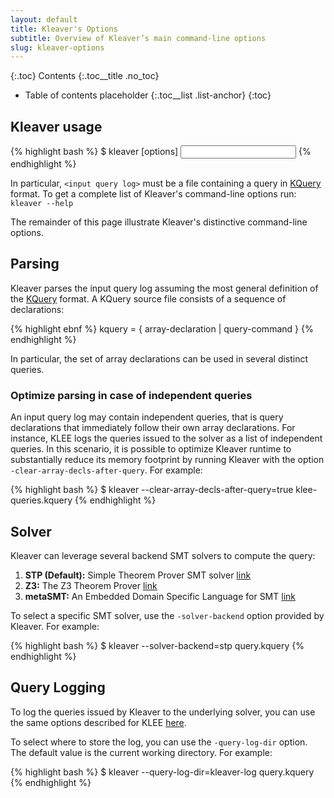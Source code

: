 ```yaml
---
layout: default
title: Kleaver's Options
subtitle: Overview of Kleaver’s main command-line options
slug: kleaver-options
---
```


{:.toc}
Contents
{:.toc__title .no_toc}
* Table of contents placeholder
{:.toc__list .list-anchor}
{:toc}

## Kleaver usage

{% highlight bash %}
$ kleaver [options] <input query log>
{% endhighlight %}

In particular, `<input query log>` must be a file containing a query in [KQuery]({{site.baseurl}}/docs/kquery) format.
To get a complete list of Kleaver's command-line options run: `kleaver --help`

The remainder of this page illustrate Kleaver's distinctive command-line options.

## Parsing

Kleaver parses the input query log assuming the most general definition of the [KQuery]({{site.baseurl}}/docs/kquery) format. A KQuery source file consists of a sequence of declarations:

{% highlight ebnf %}
kquery = { array-declaration | query-command }
{% endhighlight %}

In particular, the set of array declarations can be used in several distinct queries.

### Optimize parsing in case of independent queries

An input query log may contain independent queries, that is query declarations that immediately follow their own array declarations. For instance, KLEE logs the queries issued to the solver as a list of independent queries. In this scenario, it is possible to optimize Kleaver runtime to substantially reduce its memory footprint by running Kleaver with the option `-clear-array-decls-after-query`. For example:

{% highlight bash %}
$ kleaver --clear-array-decls-after-query=true klee-queries.kquery
{% endhighlight %}

## Solver  

Kleaver can leverage several backend SMT solvers to compute the query:

1.  **STP (Default):** Simple Theorem Prover SMT solver [link](http://stp.github.io)
2.  **Z3:** The Z3 Theorem Prover [link](https://github.com/Z3Prover/z3)
3.  **metaSMT:** An Embedded Domain Specific Language for SMT [link](http://www.informatik.uni-bremen.de/agra/eng/metasmt.php)

To select a specific SMT solver, use the `-solver-backend` option provided by Kleaver. For example:

{% highlight bash %}
$ kleaver --solver-backend=stp query.kquery
{% endhighlight %}

## Query Logging

To log the queries issued by Kleaver to the underlying solver, you can use the same options described for KLEE [here]({{site.baseurl}}/docs/options/#query-logging).

To select where to store the log, you can use the `-query-log-dir` option. The default value is the current working directory. For example:

{% highlight bash %}
$ kleaver --query-log-dir=kleaver-log query.kquery
{% endhighlight %}
